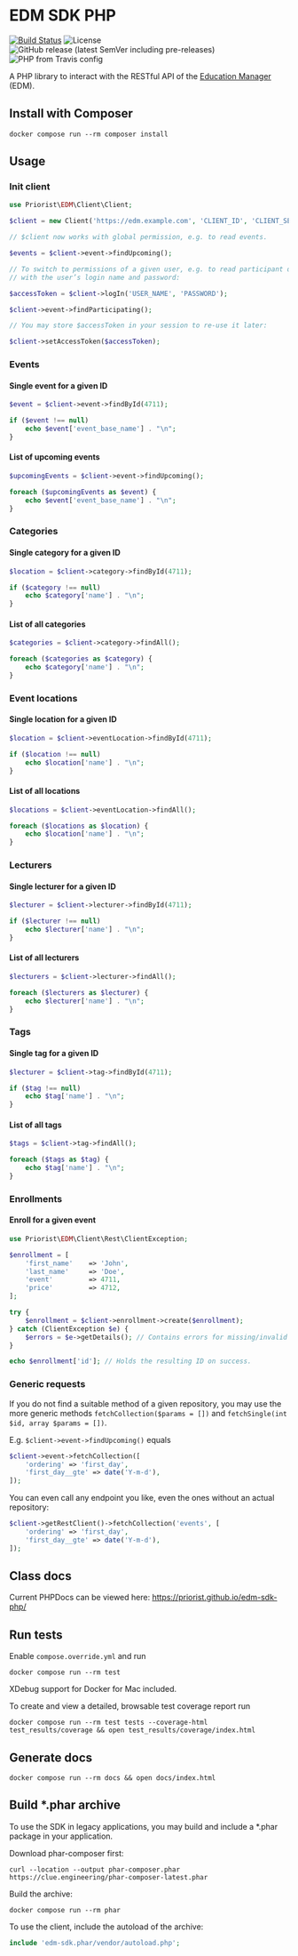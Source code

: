 # EDM SDK PHP

[![Build Status](https://travis-ci.org/priorist/ais-sdk-php.svg?branch=master)](https://travis-ci.org/priorist/edm-sdk-php)
![License](https://img.shields.io/github/license/priorist/edm-sdk-php)
![GitHub release (latest SemVer including pre-releases)](https://img.shields.io/github/v/release/priorist/edm-sdk-php?include_prereleases&sort=semver)
![PHP from Travis config](https://img.shields.io/travis/php-v/priorist/ais-sdk-php)

A PHP library to interact with the RESTful API of the [Education Manager](https://education-manager.de) (EDM).

## Install with Composer

```shell
docker compose run --rm composer install
```

## Usage

### Init client

```php
use Priorist\EDM\Client\Client;

$client = new Client('https://edm.example.com', 'CLIENT_ID', 'CLIENT_SECRET');

// $client now works with global permission, e.g. to read events.

$events = $client->event->findUpcoming();

// To switch to permissions of a given user, e.g. to read participant data, call logIn
// with the user’s login name and password:

$accessToken = $client->logIn('USER_NAME', 'PASSWORD');

$client->event->findParticipating();

// You may store $accessToken in your session to re-use it later:

$client->setAccessToken($accessToken);
```

### Events

#### Single event for a given ID

```php
$event = $client->event->findById(4711);

if ($event !== null)
    echo $event['event_base_name'] . "\n";
}
```

#### List of upcoming events

```php
$upcomingEvents = $client->event->findUpcoming();

foreach ($upcomingEvents as $event) {
    echo $event['event_base_name'] . "\n";
}
```

### Categories

#### Single category for a given ID

```php
$location = $client->category->findById(4711);

if ($category !== null)
    echo $category['name'] . "\n";
}
```

#### List of all categories

```php
$categories = $client->category->findAll();

foreach ($categories as $category) {
    echo $category['name'] . "\n";
}
```

### Event locations

#### Single location for a given ID

```php
$location = $client->eventLocation->findById(4711);

if ($location !== null)
    echo $location['name'] . "\n";
}
```

#### List of all locations

```php
$locations = $client->eventLocation->findAll();

foreach ($locations as $location) {
    echo $location['name'] . "\n";
}
```

### Lecturers

#### Single lecturer for a given ID

```php
$lecturer = $client->lecturer->findById(4711);

if ($lecturer !== null)
    echo $lecturer['name'] . "\n";
}
```

#### List of all lecturers

```php
$lecturers = $client->lecturer->findAll();

foreach ($lecturers as $lecturer) {
    echo $lecturer['name'] . "\n";
}
```

### Tags

#### Single tag for a given ID

```php
$lecturer = $client->tag->findById(4711);

if ($tag !== null)
    echo $tag['name'] . "\n";
}
```

#### List of all tags

```php
$tags = $client->tag->findAll();

foreach ($tags as $tag) {
    echo $tag['name'] . "\n";
}
```

### Enrollments

#### Enroll for a given event

```php
use Priorist\EDM\Client\Rest\ClientException;

$enrollment = [
    'first_name'    => 'John',
    'last_name'     => 'Doe',
    'event'         => 4711,
    'price'         => 4712,
];

try {
    $enrollment = $client->enrollment->create($enrollment);
} catch (ClientException $e) {
    $errors = $e->getDetails(); // Contains errors for missing/invalid fields/values
}

echo $enrollment['id']; // Holds the resulting ID on success.
```

### Generic requests

If you do not find a suitable method of a given repository, you may use the more
generic methods `fetchCollection($params = [])` and `fetchSingle(int $id, array $params = [])`.

E.g. `$client->event->findUpcoming()` equals

```php
$client->event->fetchCollection([
    'ordering' => 'first_day',
    'first_day__gte' => date('Y-m-d'),
]);
```

You can even call any endpoint you like, even the ones without an actual repository:

```php
$client->getRestClient()->fetchCollection('events', [
    'ordering' => 'first_day',
    'first_day__gte' => date('Y-m-d'),
]);
```

## Class docs

Current PHPDocs can be viewed here: <https://priorist.github.io/edm-sdk-php/>

## Run tests

Enable `compose.override.yml` and run

```shell
docker compose run --rm test
```

XDebug support for Docker for Mac included.

To create and view a detailed, browsable test coverage report run

```shell
docker compose run --rm test tests --coverage-html test_results/coverage && open test_results/coverage/index.html
```

## Generate docs

```shell
docker compose run --rm docs && open docs/index.html
```

## Build *.phar archive

To use the SDK in legacy applications, you may build and include a *.phar package
in your application.

Download phar-composer first:

```shell
curl --location --output phar-composer.phar https://clue.engineering/phar-composer-latest.phar
```

Build the archive:

```shell
docker compose run --rm phar
```

To use the client, include the autoload of the archive:

```php
include 'edm-sdk.phar/vendor/autoload.php';
```

